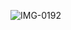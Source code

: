 ![IMG-0192](https://user-images.githubusercontent.com/43926105/89132746-01985e80-d534-11ea-846a-58e48401fb9a.JPG)
